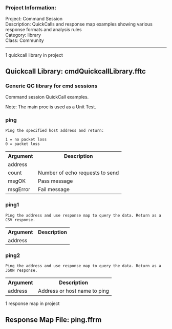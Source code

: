 ### Project Information:
Project: Command Session  
Description: QuickCalls and response map examples showing various response formats and analysis rules  
Category: library  
Class: Community  

 ----
1 quickcall library in project
## Quickcall Library: cmdQuickcallLibrary.fftc
### Generic QC library for cmd sessions
Command session QuickCall examples. 

Note: The main proc is used as a Unit Test.
### ping
```
Ping the specified host address and return:

1 = no packet loss
0 = packet loss
```

<table><tr><th>Argument</th><th>Description</th></tr>
<tr><td>address</td><tr></tr>
<tr><td>count</td><td>Number of echo requests to send</tr></td>
<tr><td>msgOK</td><td>Pass message</tr></td>
<tr><td>msgError</td><td>Fail message</tr></td></table>

### ping1
```
Ping the address and use response map to query the data. Return as a CSV response.
```

<table><tr><th>Argument</th><th>Description</th></tr>
<tr><td>address</td><tr></tr></table>

### ping2
```
Ping the address and use response map to query the data. Return as a JSON response.
```

<table><tr><th>Argument</th><th>Description</th></tr>
<tr><td>address</td><td>Address or host name to ping</tr></td></table>

1 response map in project
## Response Map File: ping.ffrm